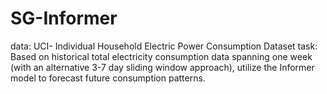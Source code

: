 # SG-Informer

data: UCI- Individual Household Electric Power Consumption Dataset
task: Based on historical total electricity consumption data spanning one week (with an alternative 3-7 day sliding window approach), utilize the Informer model to forecast future consumption patterns.
